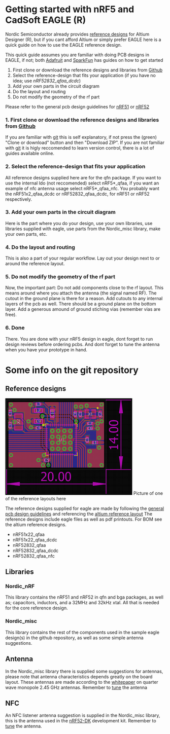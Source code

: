 # Getting started with nRF5 and CadSoft EAGLE (R)

Nordic Semiconductor already provides [reference designs][altiumreference] for Altium Designer (R), but if you cant afford Altium or simply prefer EAGLE here is a quick guide on how to use the EAGLE reference design.

This quick guide assumes you are familiar with doing PCB designs in EAGLE, if not; both [Adafruit] and [SparkFun] has guides on how to get started


1. First clone or download the reference designs and libraries from [Github]
2. Select the reference-design that fits your application (if you have no idea; use *nRF52832_qfaa_dcdc*)
3. Add your own parts in the circuit diagram
4. Do the layout and routing
5. Do not modify the geometry of the rf part

Please refer to the general pcb design guidelines for [nRF51][designguidenrf51] or [nRF52][designguidenrf52]

### 1. First clone or download the reference designs and libraries from [Github]

If you are familiar with [git] this is self explanatory, if not press the (green) "Clone or download" button and then "Download ZIP". If you are not familiar with [git] it is higly reccomended to learn version control, there is a lot of guides available online.


### 2. Select the reference-design that fits your application

All reference designs supplied here are for the qfn package.
If you want to use the internal ldo (not reccomended) select nRF5\*_qfaa, if you want an example of nfc antenna usage select nRF5\*_qfaa_nfc.
You probably want the nRF51x2_qfaa_dcdc or nRF52832_qfaa_dcdc, for nRF51 or nRF52 respectively.


### 3. Add your own parts in the circuit diagram

Here is the part where you do your design, use your own libraries, use libraries supplied with eagle, use parts from the Nordic_misc library, make your own parts, etc.


### 4. Do the layout and routing

This is also a part of your regular workflow. Lay out your design next to or around the reference layout.


### 5. Do not modify the geometry of the rf part

Now, the important part: Do not add components close to the rf layout. This means around where you attach the antenna (the signal named RF).
The cutout in the ground plane is there for a reason. Add cutouts to any internal layers of the pcb as well. There should be a ground plane on the bottom layer.
Add a generous amound of ground stiching vias (remember vias are free).

### 6. Done

There. You are done with your nRF5 design in eagle, dont forget to run design reviews before ordering pcbs. And dont forget to tune the antenna when you have your prototype in hand.


# Some info on the git repository

## Reference designs
![alt-text][dcdc_reference]
Picture of one of the reference layouts here

The reference designs supplied for eagle are made by following the [general pcb design guidelines][designguidenrf52] and referencing the [altium reference layout][altiumreference]
The reference designs include eagle files as well as pdf printouts. For BOM see the altium reference designs.

* nRF51x22_qfaa
* nRF51x22_qfaa_dcdc
* nRF52832_qfaa
* nRF52832_qfaa_dcdc
* nRF52832_qfaa_nfc

## Libraries

### Nordic_nRF
This library contains the nRF51 and nRF52 in qfn and bga packages, as well as; capacitors, inductors, and a 32MHz and 32kHz xtal. All that is needed for the core reference design.

### Nordic_misc
This library contains the rest of the components used in the sample eagle design(s) in the github repository, as well as some simple antenna suggestions.


## Antenna
In the Nordic_misc library there is supplied some suggestions for antennas, please note that antenna characteristics depends greatly on the board layout. These antennas are made according to the [whitepaper][monopole] on quarter wave monopole 2.45 GHz antennas. Remember to [tune][antuning] the antenna

## NFC
An NFC listener antenna suggestion is supplied in the Nordic_misc library, this is the antenna used in the [nRF52-DK] development kit. Remember to [tune][nfctune] the antenna.


[sparkfun]: <https://www.sparkfun.com/>
[adafruit]: <https://www.adafruit.com/>
[github]: <https://github.com/NordicSemiconductor/nrf5-eagle-reference-design>
[designguidenrf51]: <https://devzone.nordicsemi.com/blogs/655/general-pcb-design-guidelines-for-nrf51/>
[designguidenrf52]: <https://devzone.nordicsemi.com/blogs/870/general-pcb-design-guidelines-for-nrf52/>
[referencecircuitry]: <https://infocenter.nordicsemi.com/index.jsp?topic=%2Fcom.nordic.infocenter.nrf52832.ps.v1.0%2Fref_circuitry.html&cp=1_2_0_51&anchor=concept_aqp_fd1_fq>
[altiumreference]: <http://infocenter.nordicsemi.com/index.jsp?topic=%2Fcom.nordic.infocenter.nrf52%2Fdita%2Fnrf52%2Fpdflinks%2Fref_layout.html&cp=1_5>
[nfctune]: <https://devzone.nordicsemi.com/blogs/957/nfc-tag-antenna-tuning/>
[nRF52-DK]: <http://www.nordicsemi.com/eng/Products/Bluetooth-low-energy2/nRF52-DK>
[dcdc_reference]: <nRF52832_qfaa_dcdc_reference.png>
[monopole]: <http://infocenter.nordicsemi.com/topic/com.nordic.infocenter.whitepapers/dita/whitepapers/pdflinks/nwp_008.html?cp=10_12>
[antuning]: <https://infocenter.nordicsemi.com/topic/com.nordic.infocenter.whitepapers/dita/whitepapers/pdflinks/nwp_017.html?cp=11_4>
[git]: <https://git-scm.com/>